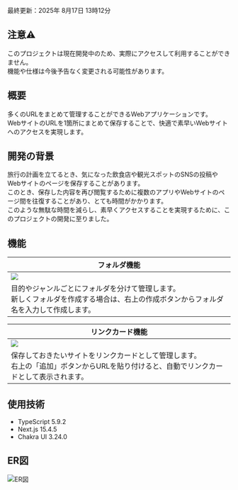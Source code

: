 最終更新：2025年 8月17日 13時12分
## 注意⚠️
このプロジェクトは現在開発中のため、実際にアクセスして利用することができません。<br>
機能や仕様は今後予告なく変更される可能性があります。

## 概要
多くのURLをまとめて管理することができるWebアプリケーションです。<br>
WebサイトのURLを1箇所にまとめて保存することで、快適で素早いWebサイトへのアクセスを実現します。

## 開発の背景
旅行の計画を立てるとき、気になった飲食店や観光スポットのSNSの投稿やWebサイトのページを保存することがあります。<br>
このとき、保存した内容を再び閲覧するために複数のアプリやWebサイトのページ間を往復することがあり、とても時間がかかります。<br>
このような無駄な時間を減らし、素早くアクセスすることを実現するために、このプロジェクトの開発に至りました。

## 機能
| フォルダ機能 |
| --- |
| ![](https://github.com/user-attachments/assets/584fa1b4-ed6d-4296-a6e8-41fd8d019232) |
| 目的やジャンルごとにフォルダを分けて管理します。<br> 新しくフォルダを作成する場合は、右上の作成ボタンからフォルダ名を入力して作成します。|

| リンクカード機能 |
 | --- |
 | ![](https://github.com/user-attachments/assets/fd8d48ca-be9c-468e-8e51-316446d94d90) |
 | 保存しておきたいサイトをリンクカードとして管理します。<br>右上の「追加」ボタンからURLを貼り付けると、自動でリンクカードとして表示されます。|
 
## 使用技術
- TypeScript 5.9.2
- Next.js 15.4.5
- Chakra UI 3.24.0

## ER図
![ER図](https://github.com/user-attachments/assets/3a535c44-f02e-4417-a044-884491f014e9)
